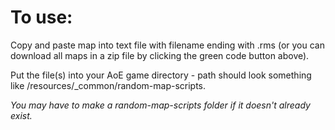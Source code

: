 # To use: 
Copy and paste map into text file with filename ending with .rms (or you can download all maps in a zip file by clicking the green code button above). 

Put the file(s) into your AoE game directory - path should look something like /resources/_common/random-map-scripts. 

_You may have to make a random-map-scripts folder if it doesn't already exist._ 
